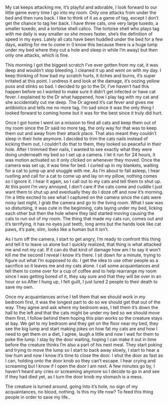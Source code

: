 My cat keeps attacking me, it’s playful and adorable, I look forward to our little game every time I go into my room. Only one attacks from under the bed and then runs back. I like to think of it as a game of tag, except I don’t get the chance to tag her back. I have three cats, one very large tuxedo, a smaller tuxedo, and a tortoise shell calico. The tortoise shell who plays tag with me daily is way smaller so she moves faster, she’s the definition of speed in my eyes. Lately all cats have been huddled under the bed for a few days, waiting for me to come in (I know this because there is a huge lump under my bed where they cut a hole and sleep in while I’m away) but then only one attacks, which is fine. 

This morning I got the biggest scratch I’ve ever gotten from my cat, it was deep and wouldn’t stop bleeding. I cleaned it up and went on with my day. I keep thinking of how bad my scratch hurts, it itches and burns, it’s super irritated at this point. I undress it and look at the damage, it’s oozing yellow puss and stinks so bad. I decided to go to the Dr, I’ve haven’t had this happen before so I wanted to make sure it didn’t get infected or have cat fever. I explained to the Dr what happened, how I play tag with my cat and she accidentally cut me deep. The Dr agreed it’s cat fever and gives me antibiotics and tells me no more tag. I’m sad since it was the only thing I looked forward to coming home but it was for the best since it truly did hurt. 

Once I got home I went on a mission to find all cats and keep them out of my room since the Dr said no more tag, the only way for that was to keep them out and away from their attack place. That also meant they couldn’t sleep in their hole anymore. I decided to trim the cats nails instead of kicking them out, I couldn’t do that to them, they looked so peaceful in their hole. After I trimmed their nails, I wanted to see exactly what they were doing underneath my bed so I set up a camera. I let it run for 24 hours, it was motion activated so it only clicked on whenever they moved. Once the camera was set up, it was time for bed. I curled up in my blankets, waiting for a cat to jump up and snuggle with me. As I’m about to fall asleep, I hear rustling and call for a cat to come up and lay on my pillow, nothing comes so I ignore it. I hear it again, so I call out to my cats and tell them to shut up. At this point I’m very annoyed, I don’t care if the cats come and cuddle I just want them to shut up and eventually they do I doze off and now it’s morning. I’m a little excited to see what I captured on the camera since the cats were noisy last night, I grab the camera and go to the living room. What I saw was so disturbing, it was cute in the beginning, cats laying under my bed, licking each other but then the hole where they laid started moving causing the cats to run out of my room. The thing that made my cats run, comes out and it’s terrifying, it has no eyes just teeth, long arms but the hands look like cat paws, it’s pale, slim, looks like a human but it isn’t. 

As I turn off the camera, I start to get angry, I’m ready to confront this thing and tell it to leave us alone but I quickly realized, that thing is what attacked me and not my cat. If it can do that kind of damage how am I to say it won’t kill me the second I reveal I know it’s there. I sit down for a minute, trying to figure out what I’m supposed to do. I get the idea to use other people as a sacrifice so it leaves me and my cats alone. I call some acquaintances and tell them to come over for a cup of coffee and to help rearrange my room since I was getting bored of it, they say sure and that they will be over in an hour or so.After I hung up, I felt guilt, I just lured 2 people to their death to save my own. 

Once my acquaintances arrive I tell them that we should work in my bedroom first, it was the longest part to do so we should get that out of the way. They agree and ask where my bedroom was, I tell them it’s down the hall to the left and that the cats might be under my bed so we should move them first, I follow behind them hoping this plan works so the creature stays at bay. We get to my bedroom and they get on the floor near my bed, they see the big lump and start making jokes on how fat my cats are and how I need to get them on a diet, I agree, laugh a little and now I wait for them to poke the lump. I stay by the door waiting, hoping I can make it out in time before the creature thinks I’m also a part of his next meal. They start poking and trying to move the lump so I start to back away slowly, I start to hear a low hum and now I know it’s time to close the door. I shut the door as fast as I can, holding onto the door knob so they can’t escape. I hear crying and screaming but I know if I open the door I am next. A few minutes go by, I haven’t heard any cries or screaming anymore so I decide to go in and see if they had died yet, as I turn the door knob my stomach is a mess. 

The creature is turned around, going Into it’s hole, no sign of my acquaintances, no blood, nothing. Is this my life now? To feed this thing people in order to save my life..